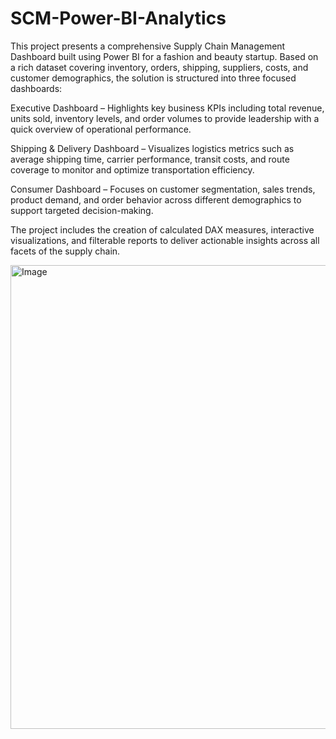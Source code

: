# SCM-Power-BI-Analytics

This project presents a comprehensive Supply Chain Management Dashboard built using Power BI for a fashion and beauty startup. Based on a rich dataset covering inventory, orders, shipping, suppliers, costs, and customer demographics, the solution is structured into three focused dashboards:

Executive Dashboard – Highlights key business KPIs including total revenue, units sold, inventory levels, and order volumes to provide leadership with a quick overview of operational performance.

Shipping & Delivery Dashboard – Visualizes logistics metrics such as average shipping time, carrier performance, transit costs, and route coverage to monitor and optimize transportation efficiency.

Consumer Dashboard – Focuses on customer segmentation, sales trends, product demand, and order behavior across different demographics to support targeted decision-making.

The project includes the creation of calculated DAX measures, interactive visualizations, and filterable reports to deliver actionable insights across all facets of the supply chain.

<img width="1326" height="742" alt="Image" src="https://github.com/user-attachments/assets/14c2c235-c0b0-4177-9384-61490fca4cbc" />
